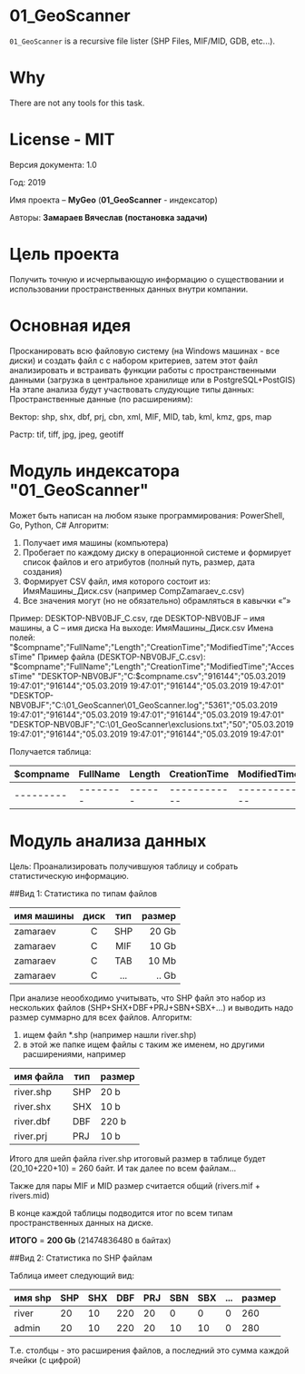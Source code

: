 # 01_GeoScanner
`01_GeoScanner` is a recursive file lister (SHP Files, MIF/MID, GDB, etc...).

# Why
There are not any tools for this task.

# License - MIT

Версия документа: 1.0

Год: 2019

Имя проекта – **MyGeo** (**01_GeoScanner** - индексатор)

Авторы: **Замараев Вячеслав (постановка задачи)**

# Цель проекта
Получить точную и исчерпывающую информацию о существовании и использовании пространственных данных внутри компании. 

# Основная идея
Просканировать всю файловую систему (на Windows машинах - все диски) и создать файл с с набором критериев, затем этот файл анализировать и встраивать функции работы с пространственными данными (загрузка в центральное хранилище или в PostgreSQL+PostGIS)
На этапе анализа будут участвовать слудующие типы данных: 
Пространственные данные (по расширениям):

Вектор: shp, shx, dbf, prj, cbn, xml, MIF, MID, tab, kml, kmz, gps, map

Растр: tif, tiff, jpg, jpeg, geotiff

# Модуль индексатора "01_GeoScanner"
Может быть написан на любом языке программирования: PowerShell, Go, Python, C#
Алгоритм:
1) Получает имя машины (компьютера) 
2) Пробегает по каждому диску в операционной системе и формирует список файлов и его атрибутов (полный путь, размер, дата создания)
3) Формирует CSV файл, имя которого состоит из: ИмяМашины_Диск.csv (например CompZamaraev_c.csv)
4) Все значения могут (но не обязательно) обрамляться в кавычки «”» 

Пример: DESKTOP-NBV0BJF_C.csv, где DESKTOP-NBV0BJF – имя машины, а С – имя диска 
На выходе:   ИмяМашины_Диск.csv
Имена полей: "$compname";"FullName";"Length";"CreationTime";"ModifiedTime";"AccessTime"
Пример файла (DESKTOP-NBV0BJF_C.csv): 
"$compname";"FullName";"Length";"CreationTime";"ModifiedTime";"AccessTime"
"DESKTOP-NBV0BJF";"C:\$compname.csv";"916144";"05.03.2019 19:47:01";"916144";"05.03.2019 19:47:01";"916144";"05.03.2019 19:47:01"
"DESKTOP-NBV0BJF";"C:\01_GeoScanner\01_GeoScanner.log";"5361";"05.03.2019 19:47:01";"916144";"05.03.2019 19:47:01";"916144";"05.03.2019 19:47:01"
"DESKTOP-NBV0BJF";"C:\01_GeoScanner\exclusions.txt";"50";"05.03.2019 19:47:01";"916144";"05.03.2019 19:47:01";"916144";"05.03.2019 19:47:01"

Получается таблица:

|$compname|FullName|Length|CreationTime|ModifiedTime|AccessTime
|---------|--------|------|------------|------------|------------|
|---------|--------|------|------------|------------|------------|

# Модуль анализа данных

Цель: Проанализировать получившуюя таблицу и собрать статистическую информацию.

##Вид 1: Статистика по типам файлов 

|имя машины|диск|тип|размер|
|----------|:----:|:---:|------:|
|zamaraev  |C   |SHP|20 Gb |
|zamaraev  |C   |MIF|10 Gb |
|zamaraev  |C   |TAB|10 Mb |
|zamaraev  |C   |...|.. Gb |


При анализе неообходимо учитывать, что SHP файл это набор из нескольких файлов (SHP+SHX+DBF+PRJ+SBN+SBX+...) и выводить надо размер суммарно для всех файлов.
Алгоритм: 

1. ищем файл *.shp (например нашли river.shp)
2. в этой же папке ищем файлы с таким же именем, но другими расширениями, например

|имя файла |тип |размер|
|----------|---|-----|
|river.shp |SHP |20 b |
|river.shx |SHX |10 b |
|river.dbf |DBF |220 b |
|river.prj |PRJ |10 b |

Итого для шейп файла river.shp итоговый размер в таблице будет (20_10+220+10) = 260 байт. 
И так далее по всем файлам...

Также для пары MIF и MID размер считается общий (rivers.mif + rivers.mid)

В конце каждой таблицы подводится итог по всем типам пространственных данных на диске.

**ИТОГО** = **200 Gb** (21474836480 в байтах) 


##Вид 2: Статистика по SHP файлам 

Таблица имеет следующий вид: 

|имя shp|SHP|SHX|DBF|PRJ|SBN|SBX|...|размер|
|----------|----|---|---|----|---|---|----|---|
|river  |20   |10|220 |20   |0|0 |0   |260|
|admin  |20   |10|220 |20   |10|10 |0   |280|

Т.е. столбцы - это расширения файлов, а последний это сумма каждой ячейки (с цифрой)     




